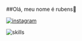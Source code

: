 ##Olá, meu nome é rubens👋

[![instagram](https://img.shields.io/badge/Instagram-E4405F?style=for-the-badge&logo=instagram&logoColor=white])](https://www.instagram.com/stories/luk4_rb/)

![skills](https://img.shields.io/badge/Python-3776AB?style=for-the-badge&logo=python&logoColor=white)
